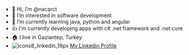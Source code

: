 - 👋 Hi, I’m @nacarct
- 👀 I’m interested in software development
- 🌱 I’m currently learning  java, python and angular
- 👍 I'm currently developing apps with c# .net framework and .net core
- 🏠 I live in Gaziantep, Turkey
- ![icons8_linkedin_16px](https://user-images.githubusercontent.com/7365193/145758163-c180b817-777f-428b-b436-5257ae624159.png) <a href="https://www.linkedin.com/in/temucinnacar/">My Linkedin Profile</a>


<!---
nacarct/nacarct is a ✨ special ✨ repository because its `README.md` (this file) appears on your GitHub profile.
You can click the Preview link to take a look at your changes.
--->
